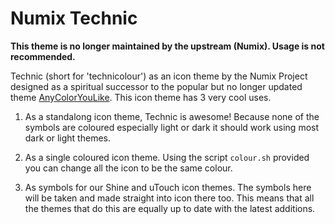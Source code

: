 Numix Technic
========================

**This theme is no longer maintained by the upstream (Numix). Usage is not recommended.**

Technic (short for 'technicolour') as an icon theme by the Numix Project designed as a spiritual successor to the popular but no longer updated theme [AnyColorYouLike](http://pobtott.deviantart.com/art/Any-Color-You-Like-175624910). This icon theme has 3 very cool uses.

  1. As a standalong icon theme, Technic is awesome! Because none of the symbols are coloured especially light or dark it should work using most dark or light themes.

  2. As a single coloured icon theme. Using the script ```colour.sh``` provided you can change all the icon to be the same colour.

  3. As symbols for our Shine and uTouch icon themes. The symbols here will be taken and made straight into icon there too. This means that all the themes that do this are equally up to date with the latest additions.
